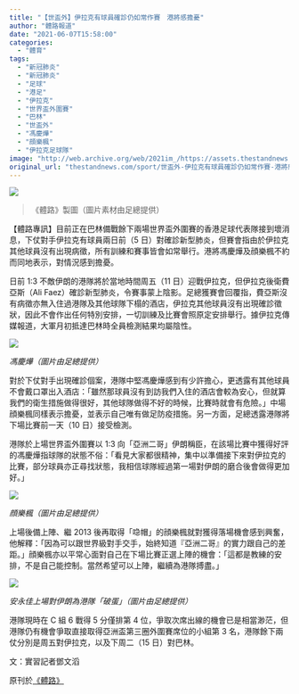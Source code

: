 ```yaml
---
title: "【世盃外】伊拉克有球員確診仍如常作賽　港將感擔憂"
author: "體路報道"
date: "2021-06-07T15:58:00"
categories:
  - "體育"
tags:
  - "新冠肺炎"
  - "新冠肺炎"
  - "足球"
  - "港足"
  - "伊拉克"
  - "世界盃外圍賽"
  - "巴林"
  - "世盃外"
  - "馮慶燁"
  - "顔樂楓"
  - "伊拉克足球隊"
image: "http://web.archive.org/web/2021im_/https://assets.thestandnews.com/media/photos/0_EaYvm.png"
original_url: "thestandnews.com/sport/世盃外-伊拉克有球員確診仍如常作賽-港將感擔憂"
---
```

![](http://web.archive.org/web/2021im_/https://assets.thestandnews.com/media/photos/0_EaYvm.png)
> 《體路》製圖（圖片素材由足總提供）

【體路專訊】目前正在巴林備戰餘下兩場世界盃外圍賽的香港足球代表隊接到壞消息，下仗對手伊拉克有球員兩日前（5 日）對確診新型肺炎，但賽會指由於伊拉克其他球員沒有出現病徵，所有訓練和賽事皆會如常舉行。港將馮慶燁及顔樂楓不約而同地表示，對情況感到擔憂。

日前 1:3 不敵伊朗的港隊將於當地時間周五（11 日）迎戰伊拉克，但伊拉克後衛費亞斯（Ali Faez）確診新型肺炎，令賽事蒙上陰影。足總獲賽會回覆指，費亞斯沒有病徵亦無入住過港隊及其他球隊下榻的酒店，伊拉克其他球員沒有出現確診徵狀，因此不會作出任何特別安排，一切訓練及比賽會照原定安排舉行。據伊拉克傳媒報道，大軍月初抵達巴林時全員檢測結果均屬陰性。

![](http://web.archive.org/web/2021im_/https://www.sportsroad.hk/wp-content/uploads/2021/06/football_HongKong_20210607_002.jpg)

_馮慶燁（圖片由足總提供）_

對於下仗對手出現確診個案，港隊中堅馮慶燁感到有少許擔心，更透露有其他球員不會戴口罩出入酒店：「雖然那球員沒有到訪我們入住的酒店會較為安心，但就算我們的衛生措施做得很好，其他球隊做得不好的時候，比賽時就會有危險。」中場顔樂楓同樣表示擔憂，並表示自己唯有做足防疫措施。另一方面，足總透露港隊將下場比賽前一天（10 日）接受檢測。

港隊於上場世界盃外圍賽以 1:3 向「亞洲二哥」伊朗稱臣，在該場比賽中獲得好評的馮慶燁指球隊的狀態不俗：「看見大家都很精神，集中以準備接下來對伊拉克的比賽，部分球員亦正尋找狀態，我相信球隊經過第一場對伊朗的磨合後會做得更加好。」

![](http://web.archive.org/web/2021im_/https://www.sportsroad.hk/wp-content/uploads/2021/06/football_HongKong_20210607_003.jpg)

_顔樂楓（圖片由足總提供）_

上場後備上陣、繼 2013 後再取得「喼帽」的顔樂楓就對獲得落場機會感到興奮，他解釋：「因為可以跟世界級對手交手，始終知道『亞洲二哥』的實力跟自己的差距。」顔樂楓亦以平常心面對自己在下場比賽正選上陣的機會：「這都是教練的安排，不是自己能控制。當然希望可以上陣，繼續為港隊搏盡。」

![](http://web.archive.org/web/2021im_/https://www.sportsroad.hk/wp-content/uploads/2021/06/football_HongKong_20210607_004.jpg)

_安永佳上場對伊朗為港隊「破蛋」（圖片由足總提供）_

港隊現時在 C 組 6 戰得 5 分僅排第 4 位，爭取次席出線的機會已是相當渺茫，但港隊仍有機會爭取直接取得亞洲盃第三圈外圍賽席位的小組第 3 名，港隊餘下兩仗分別是周五對伊拉克，以及下周二（15 日）對巴林。

文：實習記者鄧文滔

原刊於[《體路》](http://web.archive.org/web/20211229132515/https://www.sportsroad.hk/archives/331093)